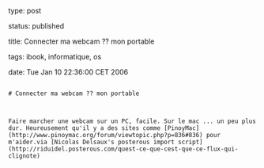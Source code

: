 type: post
status: published
title: Connecter ma webcam ?? mon portable
tags: ibook, informatique, os
date: Tue Jan 10 22:36:00 CET 2006
~~~~~~
# Connecter ma webcam ?? mon portable

Faire marcher une webcam sur un PC, facile. Sur le mac ... un peu plus dur. Heureusement qu'il y a des sites comme [PinoyMac](http://www.pinoymac.org/forum/viewtopic.php?p=836#836) pour m'aider.via [Nicolas Delsaux's posterous import script](http://riduidel.posterous.com/quest-ce-que-cest-que-ce-flux-qui-clignote)